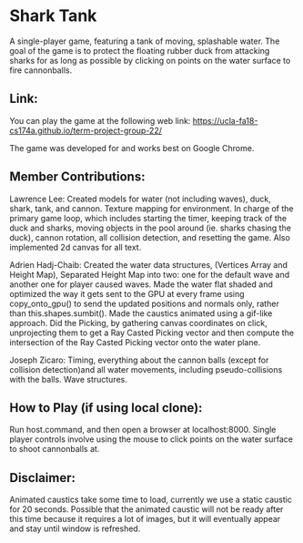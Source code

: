 # Shark Tank 

A single-player game, featuring a tank of moving, splashable water. The goal of the game is to protect the floating rubber duck from attacking sharks for as long as possible by clicking on points on the water surface to fire cannonballs.

## Link:

You can play the game at the following web link: https://ucla-fa18-cs174a.github.io/term-project-group-22/

The game was developed for and works best on Google Chrome.

## Member Contributions:

Lawrence Lee: Created models for water (not including waves), duck, shark, tank, and cannon. Texture mapping for environment. In charge of the primary game loop, which includes starting the timer, keeping track of the 
duck and sharks, moving objects in the pool around (ie. sharks chasing the duck), cannon rotation, all collision detection, and resetting the game. Also implemented 2d canvas for all text.

Adrien Hadj-Chaib: Created the water data structures, (Vertices Array and Height Map), Separated Height Map into two: one for the default wave and another one for player caused waves. Made the water flat shaded and optimized the way 
it gets sent to the GPU at every frame using copy_onto_gpu() to send the updated positions and normals only, rather than this.shapes.sumbit(). Made the caustics animated using a gif-like approach. Did the Picking, by gathering canvas 
coordinates on click, unprojecting them to get a Ray Casted Picking vector and then compute the intersection of the Ray Casted Picking vector onto the water plane. 

Joseph Zicaro: Timing, everything about the cannon balls (except for collision detection)and all water movements, including pseudo-collisions with the balls. Wave structures.


## How to Play (if using local clone):

Run host.command, and then open a browser at localhost:8000. Single player controls involve using the mouse to click points on the water surface to shoot cannonballs at.


## Disclaimer:

Animated caustics take some time to load, currently we use a static caustic for 20 seconds. Possible that the animated caustic will not be ready after this time because it requires a lot of images, but it will eventually appear and stay until window is refreshed.